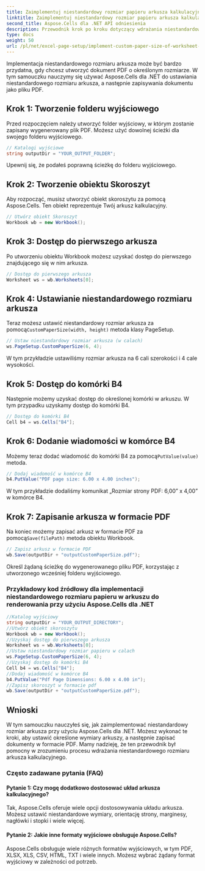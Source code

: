 ```yaml
---
title: Zaimplementuj niestandardowy rozmiar papieru arkusza kalkulacyjnego do renderowania
linktitle: Zaimplementuj niestandardowy rozmiar papieru arkusza kalkulacyjnego do renderowania
second_title: Aspose.Cells dla .NET API odniesienia
description: Przewodnik krok po kroku dotyczący wdrażania niestandardowego rozmiaru arkusza za pomocą Aspose.Cells dla .NET. Ustaw wymiary, dodaj wiadomość i zapisz jako plik PDF.
type: docs
weight: 50
url: /pl/net/excel-page-setup/implement-custom-paper-size-of-worksheet-for-rendering/
---
```

Implementacja niestandardowego rozmiaru arkusza może być bardzo przydatna, gdy chcesz utworzyć dokument PDF o określonym rozmiarze. W tym samouczku nauczymy się używać Aspose.Cells dla .NET do ustawiania niestandardowego rozmiaru arkusza, a następnie zapisywania dokumentu jako pliku PDF.

## Krok 1: Tworzenie folderu wyjściowego

Przed rozpoczęciem należy utworzyć folder wyjściowy, w którym zostanie zapisany wygenerowany plik PDF. Możesz użyć dowolnej ścieżki dla swojego folderu wyjściowego.

```csharp
// Katalogi wyjściowe
string outputDir = "YOUR_OUTPUT_FOLDER";
```

Upewnij się, że podałeś poprawną ścieżkę do folderu wyjściowego.

## Krok 2: Tworzenie obiektu Skoroszyt

Aby rozpocząć, musisz utworzyć obiekt skoroszytu za pomocą Aspose.Cells. Ten obiekt reprezentuje Twój arkusz kalkulacyjny.

```csharp
// Utwórz obiekt Skoroszyt
Workbook wb = new Workbook();
```

## Krok 3: Dostęp do pierwszego arkusza

Po utworzeniu obiektu Workbook możesz uzyskać dostęp do pierwszego znajdującego się w nim arkusza.

```csharp
// Dostęp do pierwszego arkusza
Worksheet ws = wb.Worksheets[0];
```

## Krok 4: Ustawianie niestandardowego rozmiaru arkusza

 Teraz możesz ustawić niestandardowy rozmiar arkusza za pomocą`CustomPaperSize(width, height)` metoda klasy PageSetup.

```csharp
// Ustaw niestandardowy rozmiar arkusza (w calach)
ws.PageSetup.CustomPaperSize(6, 4);
```

W tym przykładzie ustawiliśmy rozmiar arkusza na 6 cali szerokości i 4 cale wysokości.

## Krok 5: Dostęp do komórki B4

Następnie możemy uzyskać dostęp do określonej komórki w arkuszu. W tym przypadku uzyskamy dostęp do komórki B4.

```csharp
// Dostęp do komórki B4
Cell b4 = ws.Cells["B4"];
```

## Krok 6: Dodanie wiadomości w komórce B4

 Możemy teraz dodać wiadomość do komórki B4 za pomocą`PutValue(value)` metoda.

```csharp
// Dodaj wiadomość w komórce B4
b4.PutValue("PDF page size: 6.00 x 4.00 inches");
```

W tym przykładzie dodaliśmy komunikat „Rozmiar strony PDF: 6,00” x 4,00” w komórce B4.

## Krok 7: Zapisanie arkusza w formacie PDF

 Na koniec możemy zapisać arkusz w formacie PDF za pomocą`Save(filePath)` metoda obiektu Workbook.

```csharp
// Zapisz arkusz w formacie PDF
wb.Save(outputDir + "outputCustomPaperSize.pdf");
```

Określ żądaną ścieżkę do wygenerowanego pliku PDF, korzystając z utworzonego wcześniej folderu wyjściowego.

### Przykładowy kod źródłowy dla implementacji niestandardowego rozmiaru papieru w arkuszu do renderowania przy użyciu Aspose.Cells dla .NET 
```csharp
//Katalog wyjściowy
string outputDir = "YOUR_OUTPUT_DIRECTORY";
//Utwórz obiekt skoroszytu
Workbook wb = new Workbook();
//Uzyskaj dostęp do pierwszego arkusza
Worksheet ws = wb.Worksheets[0];
//Ustaw niestandardowy rozmiar papieru w calach
ws.PageSetup.CustomPaperSize(6, 4);
//Uzyskaj dostęp do komórki B4
Cell b4 = ws.Cells["B4"];
//Dodaj wiadomość w komórce B4
b4.PutValue("Pdf Page Dimensions: 6.00 x 4.00 in");
//Zapisz skoroszyt w formacie pdf
wb.Save(outputDir + "outputCustomPaperSize.pdf");
```

## Wnioski

W tym samouczku nauczyłeś się, jak zaimplementować niestandardowy rozmiar arkusza przy użyciu Aspose.Cells dla .NET. Możesz wykonać te kroki, aby ustawić określone wymiary arkuszy, a następnie zapisać dokumenty w formacie PDF. Mamy nadzieję, że ten przewodnik był pomocny w zrozumieniu procesu wdrażania niestandardowego rozmiaru arkusza kalkulacyjnego.

### Często zadawane pytania (FAQ)

#### Pytanie 1: Czy mogę dodatkowo dostosować układ arkusza kalkulacyjnego?

Tak, Aspose.Cells oferuje wiele opcji dostosowywania układu arkusza. Możesz ustawić niestandardowe wymiary, orientację strony, marginesy, nagłówki i stopki i wiele więcej.

#### Pytanie 2: Jakie inne formaty wyjściowe obsługuje Aspose.Cells?

Aspose.Cells obsługuje wiele różnych formatów wyjściowych, w tym PDF, XLSX, XLS, CSV, HTML, TXT i wiele innych. Możesz wybrać żądany format wyjściowy w zależności od potrzeb.